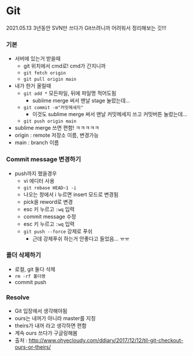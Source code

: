 # Git
2021.05.13 3년동안 SVN만 쓰다가 Git쓰려니까 어려워서 정리해보는 깃!!!

### 기본
  - 서버에 있는거 받을때
    - git 위치에서 cmd로! cmd가 간지니까
    - `git fetch origin`
    - `git pull origin main`    
  - 내가 한거 올릴때
    - `git add *` 모든파일, 뒤에 파일명 적어도됨
      - sublime merge 써서 맨날 stage 눌렀는데...
    - `git commit -m"커밋메세지"`
      - 이것도 sublime merge 써서 맨날 커밋메세지 쓰고 커밋버튼 눌렀는데...
    - `git push origin main`    
  - sublime merge 쓰면 편함! ㅋㅋㅋㅋㅋ
  - origin : remote 저장소 이름, 변경가능  
  - main : branch 이름

### Commit message 변경하기
  - push까지 했을경우
    - vi 에디터 사용
    - `git rebase HEAD~1 -i`
    - 나오는 창에서 i 누르면 insert 모드로 변경됨
    - pick을 reword로 변경
    - esc 키 누르고 `:wq` 입력
    - commit message 수정
    - esc 키 누르고 `:wq` 입력
    - `git push --force` 강제로 푸쉬
      - 근데 강제푸쉬 하는거 안좋다고 들었음... ㅠㅠ

### 폴더 삭제하기
  - 로컬, git 둘다 삭제
  - `rm -rf 폴더명`
  - commit push

### Resolve
  - Git 입장에서 생각해야됨
  - ours는 내꺼가 아니라 master를 지칭
  - theirs가 내꺼 라고 생각하면 편함
  - 계속 ours 쓰다가 구글링해봄
  - 출처 : http://www.ohyecloudy.com/ddiary/2017/12/12/til-git-checkout-ours-or-theirs/



